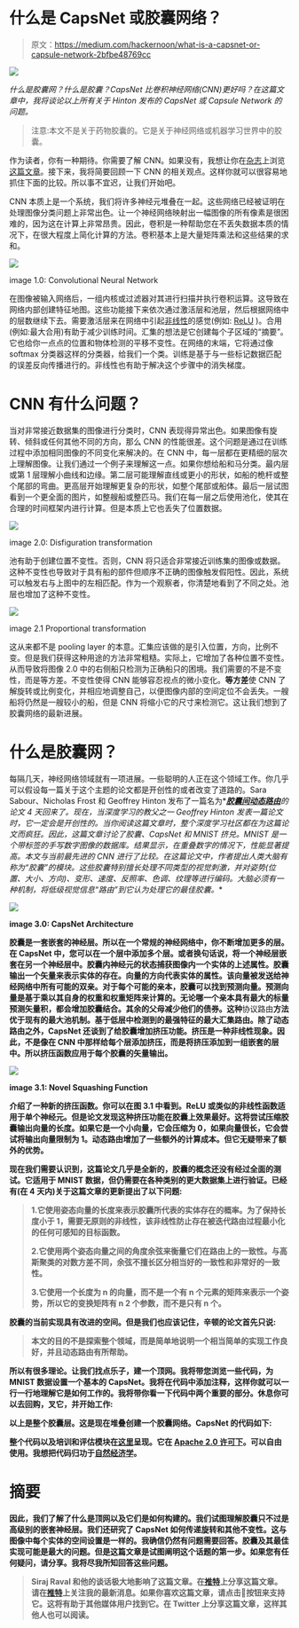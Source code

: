 # 什么是 CapsNet 或胶囊网络？

> 原文：<https://medium.com/hackernoon/what-is-a-capsnet-or-capsule-network-2bfbe48769cc>

![](img/1d8a39bd6fd8ba322410f926c7c28762.png)

*什么是胶囊网？什么是胶囊？CapsNet 比卷积神经网络(CNN)更好吗？在这篇文章中，我将谈论以上所有关于 Hinton 发布的 CapsNet 或 Capsule Network 的问题。*

> 注意:本文不是关于药物胶囊的。它是关于神经网络或机器学习世界中的胶囊。

作为读者，你有一种期待。你需要了解 CNN。如果没有，我想让你在[杂志](https://hackernoon.com/)上浏览[这篇文章](https://hackernoon.com/supervised-deep-learning-in-image-classification-for-noobs-part-1-9f831b6d430d)。接下来，我将简要回顾一下 CNN 的相关观点。这样你就可以很容易地抓住下面的比较。所以事不宜迟，让我们开始吧。

CNN 本质上是一个系统，我们将许多神经元堆叠在一起。这些网络已经被证明在处理图像分类问题上非常出色。让一个神经网络映射出一幅图像的所有像素是很困难的，因为这在计算上非常昂贵。因此，卷积是一种帮助您在不丢失数据本质的情况下，在很大程度上简化计算的方法。卷积基本上是大量矩阵乘法和这些结果的求和。

![](img/f411a65ddd4b1208593e063978a03e6e.png)

image 1.0: Convolutional Neural Network

在图像被输入网络后，一组内核或过滤器对其进行扫描并执行卷积运算。这导致在网络内部创建特征地图。这些功能接下来依次通过激活层和池层，然后根据网络中的层数继续下去。需要激活层来在网络中引起[非线性](https://stackoverflow.com/a/9783865/2235170)的感觉(例如: [ReLU](https://github.com/Kulbear/deep-learning-nano-foundation/wiki/ReLU-and-Softmax-Activation-Functions) )。合用(例如:最大合用)有助于减少训练时间。汇集的想法是它创建每个子区域的“摘要”。它也给你一点点的位置和物体检测的平移不变性。在网络的末端，它将通过像 softmax 分类器这样的分类器，给我们一个类。训练是基于与一些标记数据匹配的误差反向传播进行的。非线性也有助于解决这个步骤中的消失梯度。

# **CNN 有什么问题？**

当对非常接近数据集的图像进行分类时，CNN 表现得异常出色。如果图像有旋转、倾斜或任何其他不同的方向，那么 CNN 的性能很差。这个问题是通过在训练过程中添加相同图像的不同变化来解决的。在 CNN 中，每一层都在更精细的层次上理解图像。让我们通过一个例子来理解这一点。如果你想给船和马分类。最内层或第 1 层理解小曲线和边缘。第二层可能理解直线或更小的形状，如船的桅杆或整个尾部的弯曲。更高层开始理解更复杂的形状，如整个尾部或船体。最后一层试图看到一个更全面的图片，如整艘船或整匹马。我们在每一层之后使用池化，使其在合理的时间框架内进行计算。但是本质上它也丢失了位置数据。

![](img/1233ad310aa7085ad79ef411ea9cbd46.png)

image 2.0: Disfiguration transformation

池有助于创建位置不变性。否则，CNN 将只适合非常接近训练集的图像或数据。这种不变性也导致对于具有船的部件但顺序不正确的图像触发假阳性。因此，系统可以触发右与上图中的左相匹配。作为一个观察者，你清楚地看到了不同之处。池层也增加了这种不变性。

![](img/ab2ac6c8a0dc9aa2795ffce7c8001e42.png)

image 2.1 Proportional transformation

这从来都不是 pooling layer 的本意。汇集应该做的是引入位置，方向，比例不变。但是我们获得这种用途的方法非常粗糙。实际上，它增加了各种位置不变性。从而导致将图像 2.0 中的右侧船只检测为正确船只的困境。我们需要的不是不变性，而是等方差。不变性使得 CNN 能够容忍视点的微小变化。**等方差**使 CNN 了解旋转或比例变化，并相应地调整自己，以便图像内部的空间定位不会丢失。一艘船将仍然是一艘较小的船，但是 CNN 将缩小它的尺寸来检测它。这让我们想到了胶囊网络的最新进展。

# 什么是胶囊网？

每隔几天，神经网络领域就有一项进展。一些聪明的人正在这个领域工作。你几乎可以假设每一篇关于这个主题的论文都是开创性的或者改变了道路的。Sara Sabour、Nicholas Frost 和 Geoffrey Hinton 发布了一篇名为*[***胶囊间动态路由***](https://arxiv.org/abs/1710.09829)*的论文 4 天回来了。现在，当深度学习的教父之一 Geoffrey Hinton 发表一篇论文时，它一定会是开创性的。当你阅读这篇文章时，整个深度学习社区都在为这篇论文而疯狂。因此，这篇文章讨论了胶囊、CapsNet 和 MNIST 挤兑。MNIST 是一个带标签的手写数字图像的数据库。结果显示，在重叠数字的情况下，性能显著提高。本文与当前最先进的 CNN 进行了比较。在这篇论文中，作者提出人类大脑有称为“胶囊”的模块。这些胶囊特别擅长处理不同类型的视觉刺激，并对姿势(位置、大小、方向)、变形、速度、反照率、色调、纹理等进行编码。大脑必须有一种机制，将低级视觉信息“路由”到它认为处理它的最佳胶囊。**

**![](img/863a04280b5e4e939cf792561096bb59.png)**

**image 3.0: CapsNet Architecture**

**胶囊是一套嵌套的神经层。所以在一个常规的神经网络中，你不断增加更多的层。在 CapsNet 中，您可以在一个层中添加多个层。或者换句话说，将一个神经层嵌套在另一个神经层中。胶囊内神经元的状态捕获图像内一个实体的上述属性。胶囊输出一个矢量来表示实体的存在。向量的方向代表实体的属性。该向量被发送给神经网络中所有可能的双亲。对于每个可能的亲本，胶囊可以找到预测向量。预测向量是基于乘以其自身的权重和权重矩阵来计算的。无论哪一个亲本具有最大的标量预测矢量积，都会增加胶囊结合。其余的父母减少他们的债券。这种**协议路由**方法优于现有的最大池机制。基于低层中检测到的最强特征的最大汇集路由。除了动态路由之外，CapsNet 还谈到了给胶囊增加挤压功能。挤压是一种非线性现象。因此，不是像在 CNN 中那样给每个层添加挤压，而是将挤压添加到一组嵌套的层中。所以挤压函数应用于每个胶囊的矢量输出。**

**![](img/d64c05c0beb252b02930099ce5ffc58b.png)**

**image 3.1: Novel Squashing Function**

**介绍了一种新的挤压函数。你可以在图 3.1 中看到。ReLU 或类似的非线性函数适用于单个神经元。但是论文发现这种挤压功能在胶囊上效果最好。这将尝试压缩胶囊输出向量的长度。如果它是一个小向量，它会压缩为 0，如果向量很长，它会尝试将输出向量限制为 1。动态路由增加了一些额外的计算成本。但它无疑带来了额外的优势。**

**现在我们需要认识到，这篇论文几乎是全新的，胶囊的概念还没有经过全面的测试。它适用于 MNIST 数据，但仍需要在各种类别的更大数据集上进行验证。已经有(在 4 天内)关于这篇文章的更新提出了以下问题:**

> **1.它使用姿态向量的长度来表示胶囊所代表的实体存在的概率。为了保持长度小于 1，需要无原则的非线性，该非线性防止存在被迭代路由过程最小化的任何可感知的目标函数。**
> 
> **2.它使用两个姿态向量之间的角度余弦来衡量它们在路由上的一致性。与高斯聚类的对数方差不同，余弦不擅长区分相当好的一致性和非常好的一致性。**
> 
> **3.它使用一个长度为 n 的向量，而不是一个有 n 个元素的矩阵来表示一个姿势，所以它的变换矩阵有 n 2 个参数，而不是只有 n 个。**

**胶囊的当前实现具有改进的空间。但是我们也应该记住，辛顿的论文首先只说:**

> **本文的目的不是探索整个领域，而是简单地说明一个相当简单的实现工作良好，并且动态路由有所帮助。**

**所以有很多理论。让我们找点乐子，建一个顶网。我将带您浏览一些代码，为 MNIST 数据设置一个基本的 CapsNet。我将在代码中添加注释，这样你就可以一行一行地理解它是如何工作的。我将带你看一下代码中两个重要的部分。休息你可以去回购，叉它，并开始工作:**

**以上是整个胶囊层。这是现在堆叠创建一个胶囊网络。CapsNet 的代码如下:**

**整个代码以及培训和评估模块在[这里](https://github.com/debarko/CapsNet-Tensorflow)呈现。它在 [Apache 2.0 许可下](https://github.com/debarko/CapsNet-Tensorflow/blob/master/LICENSE)。可以自由使用。我想把代码归功于[自然经济学](https://github.com/naturomics)。**

# **摘要**

**因此，我们了解了什么是顶网以及它们是如何构建的。我们试图理解胶囊只不过是高级别的嵌套神经层。我们还研究了 CapsNet 如何传递旋转和其他不变性。这与图像中每个实体的空间设置是一样的。我确信仍然有问题需要回答。胶囊及其最佳实现可能是最大的问题。但是这篇文章是试图阐明这个话题的第一步。如果您有任何疑问，请分享。我将尽我所知回答这些问题。**

> **Siraj Raval 和他的谈话极大地影响了这篇文章。在[推特](http://bit.ly/2z1z6RU)上分享这篇文章。请在[推特](http://twitter.com/debarko)上关注我的最新消息。如果你喜欢这篇文章，请点击👏按钮来支持它。这将有助于其他媒体用户找到它。在 Twitter 上分享这篇文章，这样其他人也可以阅读。**